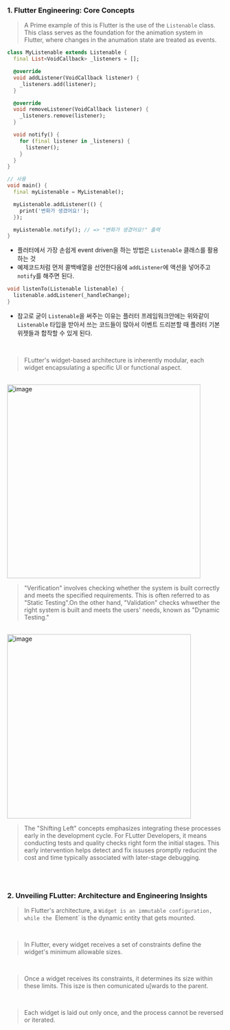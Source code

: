 
### 1. Flutter Engineering: Core Concepts

>A Prime example of this is Flutter is the use of the `Listenable` class. This class serves as the foundation for the animation system in Flutter, where changes in the anumation state are treated as events.

```dart
class MyListenable extends Listenable {
  final List<VoidCallback> _listeners = [];

  @override
  void addListener(VoidCallback listener) {
    _listeners.add(listener);
  }

  @override
  void removeListener(VoidCallback listener) {
    _listeners.remove(listener);
  }

  void notify() {
    for (final listener in _listeners) {
      listener();
    }
  }
}

// 사용
void main() {
  final myListenable = MyListenable();

  myListenable.addListener(() {
    print('변화가 생겼어요!');
  });

  myListenable.notify(); // => "변화가 생겼어요!" 출력
}
```
- 플러터에서 가장 손쉽게 event driven을 하는 방법은 `Listenable` 클래스를 활용하는 것
- 예제코드처럼 먼저 콜백배열을 선언한다음에 `addListener`에 액션을 넣어주고 `notify`를 해주면 된다.

```dart
void listenTo(Listenable listenable) {
  listenable.addListener(_handleChange);
}
```
- 참고로 굳이 `Listenable`을 써주는 이유는 플러터 프레임워크안에는 위와같이 `Listenable` 타입을 받아서 쓰는 코드들이 많아서 이벤트 드리븐할 때 플러터 기본위젯들과 합작할 수 있게 된다. 


<br/>

>FLutter's widget-based architecture is inherently modular, each widget encapsulating a specific UI or functional aspect.

<br/>

<img width="450" alt="image" src="https://github.com/user-attachments/assets/9247ff87-3a76-456f-bb6d-82f48fd96c1e" />

>"Verification" involves checking whether the system is built correctly and meets the specified requirements. This is often referred to as "Static Testing".On the other hand, "Validation" checks whwether the right system is built and meets the users' needs, known as "Dynamic Testing."

<br/>

<img width="428" alt="image" src="https://github.com/user-attachments/assets/d25f8f8c-2714-4d88-a116-b7c1e9aa0403" />

>The "Shifting Left" concepts emphasizes integrating these processes early in the development cycle. For FLutter Developers, it means conducting tests and quality checks right form the initial stages. This early intervention helps detect and fix issuses promptly reducint the cost and time typically associated with later-stage debugging.


<br/>

#


### 2. Unveiling FLutter: Architecture and Engineering Insights

> In Flutter's architecture, a `Widget is an immutable configuration, while the `Element` is the dynamic entity that gets mounted.

<br/>

> In Flutter, every widget receives a set of constraints define the widget's minimum allowable sizes. 

<br/>

> Once a widget receives its constraints, it determines its size within these limits. This isze is then comunicated u[wards to the parent.

<br/>

> Each widget is laid out only once, and the process cannot be reversed or iterated. 


<br/>

>







